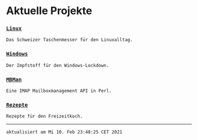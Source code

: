 # Aktuelle Projekte

### [`Linux`](https://github.com/ingank/Linux/)
`Das Schweizer Taschenmesser für den Linuxalltag.`

### [`Windows`](https://github.com/ingank/Windows/)
`Der Impfstoff für den Windows-Lockdown.`

### [`MBMan`](https://github.com/ingank/MBMan/)
`Eine IMAP Mailboxmanagement API in Perl.`

### [`Rezepte`](https://github.com/ingank/Rezepte/)
`Rezepte für den Freizeitkoch.`


---

`aktualisiert am Mi 10. Feb 23:48:25 CET 2021`
